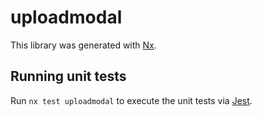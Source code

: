 # uploadmodal

This library was generated with [Nx](https://nx.dev).

## Running unit tests

Run `nx test uploadmodal` to execute the unit tests via [Jest](https://jestjs.io).
